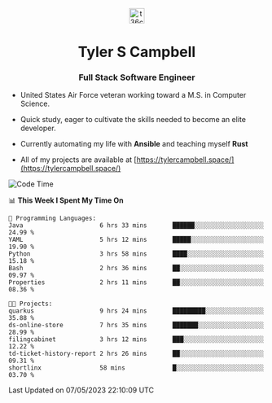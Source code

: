 <p align="center">
<a href="https://www.linkedin.com/in/t36campbell" target="blank"><img align="center" src="https://ik.imagekit.io/t36campbell/Portfolio/linkedin.png.original_m8bbGgPh6.png" alt="t36campbell" height="30" width="30" /></a>
</p>
<h1 align="center">Tyler S Campbell</h1>
<h3 align="center">Full Stack Software Engineer</h3>

* United States Air Force veteran working toward a M.S. in Computer Science.

* Quick study, eager to cultivate the skills needed to become an elite developer.

* Currently automating my life with **Ansible** and teaching myself **Rust**

* All of my projects are available at [https://tylercampbell.space/](https://tylercampbell.space/)

<!--START_SECTION:waka-->
![Code Time](http://img.shields.io/badge/Code%20Time-2%2C464%20hrs%2033%20mins-blue)

📊 **This Week I Spent My Time On** 

```text
💬 Programming Languages: 
Java                     6 hrs 33 mins       ██████░░░░░░░░░░░░░░░░░░░   24.99 % 
YAML                     5 hrs 12 mins       █████░░░░░░░░░░░░░░░░░░░░   19.90 % 
Python                   3 hrs 58 mins       ████░░░░░░░░░░░░░░░░░░░░░   15.18 % 
Bash                     2 hrs 36 mins       ██░░░░░░░░░░░░░░░░░░░░░░░   09.97 % 
Properties               2 hrs 11 mins       ██░░░░░░░░░░░░░░░░░░░░░░░   08.36 % 

🐱‍💻 Projects: 
quarkus                  9 hrs 24 mins       █████████░░░░░░░░░░░░░░░░   35.88 % 
ds-online-store          7 hrs 35 mins       ███████░░░░░░░░░░░░░░░░░░   28.99 % 
filingcabinet            3 hrs 12 mins       ███░░░░░░░░░░░░░░░░░░░░░░   12.22 % 
td-ticket-history-report 2 hrs 26 mins       ██░░░░░░░░░░░░░░░░░░░░░░░   09.31 % 
shortlinx                58 mins             █░░░░░░░░░░░░░░░░░░░░░░░░   03.70 % 
```


 Last Updated on 07/05/2023 22:10:09 UTC
<!--END_SECTION:waka-->
